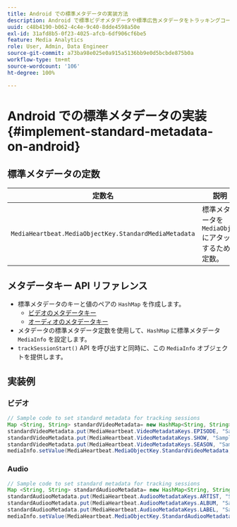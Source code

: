 ```yaml
---
title: Android での標準メタデータの実装方法
description: Android で標準ビデオメタデータや標準広告メタデータをトラッキングコールで送信するように設定する方法を説明します。
uuid: c48b4190-b062-4c4e-9c40-8dde4598a50e
exl-id: 31afd8b5-0f23-4025-afcb-6df906cf6be5
feature: Media Analytics
role: User, Admin, Data Engineer
source-git-commit: a73ba98e025e0a915a5136bb9e0d5bcbde875b0a
workflow-type: tm+mt
source-wordcount: '106'
ht-degree: 100%

---
```


# Android での標準メタデータの実装{#implement-standard-metadata-on-android}

## 標準メタデータの定数

| 定数名 | 説明   |
|---|---|
| `MediaHeartbeat.MediaObjectKey.StandardMediaMetadata` | 標準メタデータを `MediaObject` にアタッチするための定数。 |

## メタデータキー API リファレンス

* 標準メタデータのキーと値のペアの `HashMap` を作成します。
   * [ビデオのメタデータキー](https://adobe-marketing-cloud.github.io/media-sdks/reference/android/com/adobe/primetime/va/simple/MediaHeartbeat.VideoMetadataKeys.html)
   * [オーディオのメタデータキー](https://adobe-marketing-cloud.github.io/media-sdks/reference/android/com/adobe/primetime/va/simple/MediaHeartbeat.AudioMetadataKeys.html)
* メタデータの標準メタデータ定数を使用して、`HashMap` に標準メタデータ `MediaInfo` を設定します。
* `trackSessionStart()` API を呼び出すと同時に、この `MediaInfo` オブジェクトを提供します。

## 実装例

### ビデオ

```java
// Sample code to set standard metadata for tracking sessions 
Map <String, String> standardVideoMetadata= new HashMap<String, String>(); 
standardVideoMetadata.put(MediaHeartbeat.VideoMetadataKeys.EPISODE, "Sample Episode"); 
standardVideoMetadata.put(MediaHeartbeat.VideoMetadataKeys.SHOW, "Sample Show"); 
standardVideoMetadata.put(MediaHeartbeat.VideoMetadataKeys.SEASON, "Sample Season"); 
mediaInfo.setValue(MediaHeartbeat.MediaObjectKey.StandardVideoMetadata, standardVideoMetadata);
```

### Audio

```java
// Sample code to set standard metadata for tracking sessions 
Map <String, String> standardAudiooMetadata= new HashMap<String, String>(); 
standardAudiooMetadata.put(MediaHeartbeat.AudiooMetadataKeys.ARTIST, "Sample Artist"); 
standardAudiooMetadata.put(MediaHeartbeat.AudiooMetadataKeys.ALBUM, "Sample Album"); 
standardAudiooMetadata.put(MediaHeartbeat.AudiooMetadataKeys.LABEL, "Sample Label"); 
mediaInfo.setValue(MediaHeartbeat.MediaObjectKey.StandardAudiooMetadata, standardAudiooMetadata);
```
